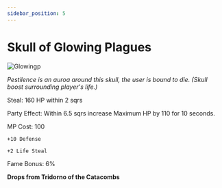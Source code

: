 ```yaml
---
sidebar_position: 5
---
```


# Skull of Glowing Plagues

![Glowingp](https://vwiki.valorserver.com/api/item/picture/skull%20of%20glowing%20plagues)

<i>Pestilence is an auroa around this skull, the user is bound to die. (Skull boost surrounding player's life.)</i>

Steal: 160 HP within 2 sqrs

Party Effect: Within 6.5 sqrs increase Maximum HP by 110 for 10 seconds.

MP Cost: 100

    +10 Defense
    
    +2 Life Steal

Fame Bonus: 6%

**Drops from Tridorno of the Catacombs**
